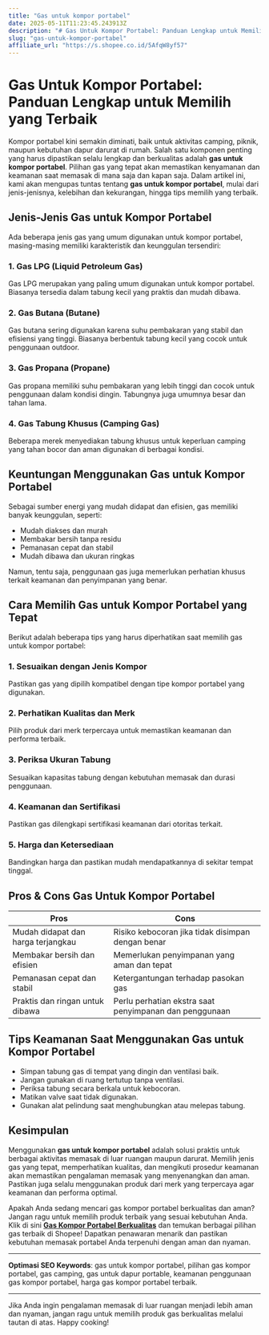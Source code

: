 ```yaml
---
title: "Gas untuk kompor portabel"
date: 2025-05-11T11:23:45.243913Z
description: "# Gas Untuk Kompor Portabel: Panduan Lengkap untuk Memilih yang Terbaik..."
slug: "gas-untuk-kompor-portabel"
affiliate_url: "https://s.shopee.co.id/5AfqW8yf57"
---
```

# Gas Untuk Kompor Portabel: Panduan Lengkap untuk Memilih yang Terbaik

Kompor portabel kini semakin diminati, baik untuk aktivitas camping, piknik, maupun kebutuhan dapur darurat di rumah. Salah satu komponen penting yang harus dipastikan selalu lengkap dan berkualitas adalah **gas untuk kompor portabel**. Pilihan gas yang tepat akan memastikan kenyamanan dan keamanan saat memasak di mana saja dan kapan saja. Dalam artikel ini, kami akan mengupas tuntas tentang **gas untuk kompor portabel**, mulai dari jenis-jenisnya, kelebihan dan kekurangan, hingga tips memilih yang terbaik.

## Jenis-Jenis Gas untuk Kompor Portabel

Ada beberapa jenis gas yang umum digunakan untuk kompor portabel, masing-masing memiliki karakteristik dan keunggulan tersendiri:

### 1. Gas LPG (Liquid Petroleum Gas)
Gas LPG merupakan yang paling umum digunakan untuk kompor portabel. Biasanya tersedia dalam tabung kecil yang praktis dan mudah dibawa.

### 2. Gas Butana (Butane)
Gas butana sering digunakan karena suhu pembakaran yang stabil dan efisiensi yang tinggi. Biasanya berbentuk tabung kecil yang cocok untuk penggunaan outdoor.

### 3. Gas Propana (Propane)
Gas propana memiliki suhu pembakaran yang lebih tinggi dan cocok untuk penggunaan dalam kondisi dingin. Tabungnya juga umumnya besar dan tahan lama.

### 4. Gas Tabung Khusus (Camping Gas)
Beberapa merek menyediakan tabung khusus untuk keperluan camping yang tahan bocor dan aman digunakan di berbagai kondisi.

## Keuntungan Menggunakan Gas untuk Kompor Portabel

Sebagai sumber energi yang mudah didapat dan efisien, gas memiliki banyak keunggulan, seperti:

- Mudah diakses dan murah
- Membakar bersih tanpa residu
- Pemanasan cepat dan stabil
- Mudah dibawa dan ukuran ringkas

Namun, tentu saja, penggunaan gas juga memerlukan perhatian khusus terkait keamanan dan penyimpanan yang benar.

## Cara Memilih Gas untuk Kompor Portabel yang Tepat

Berikut adalah beberapa tips yang harus diperhatikan saat memilih gas untuk kompor portabel:

### 1. Sesuaikan dengan Jenis Kompor
Pastikan gas yang dipilih kompatibel dengan tipe kompor portabel yang digunakan.

### 2. Perhatikan Kualitas dan Merk
Pilih produk dari merk terpercaya untuk memastikan keamanan dan performa terbaik.

### 3. Periksa Ukuran Tabung
Sesuaikan kapasitas tabung dengan kebutuhan memasak dan durasi penggunaan.

### 4. Keamanan dan Sertifikasi
Pastikan gas dilengkapi sertifikasi keamanan dari otoritas terkait.

### 5. Harga dan Ketersediaan
Bandingkan harga dan pastikan mudah mendapatkannya di sekitar tempat tinggal.

## Pros & Cons Gas Untuk Kompor Portabel

| **Pros**                                          | **Cons**                                               |
|---------------------------------------------------|--------------------------------------------------------|
| Mudah didapat dan harga terjangkau                | Risiko kebocoran jika tidak disimpan dengan benar     |
| Membakar bersih dan efisien                        | Memerlukan penyimpanan yang aman dan tepat            |
| Pemanasan cepat dan stabil                        | Ketergantungan terhadap pasokan gas                   |
| Praktis dan ringan untuk dibawa                 | Perlu perhatian ekstra saat penyimpanan dan penggunaan |

## Tips Keamanan Saat Menggunakan Gas untuk Kompor Portabel

- Simpan tabung gas di tempat yang dingin dan ventilasi baik.
- Jangan gunakan di ruang tertutup tanpa ventilasi.
- Periksa tabung secara berkala untuk kebocoran.
- Matikan valve saat tidak digunakan.
- Gunakan alat pelindung saat menghubungkan atau melepas tabung.

## Kesimpulan

Menggunakan **gas untuk kompor portabel** adalah solusi praktis untuk berbagai aktivitas memasak di luar ruangan maupun darurat. Memilih jenis gas yang tepat, memperhatikan kualitas, dan mengikuti prosedur keamanan akan memastikan pengalaman memasak yang menyenangkan dan aman. Pastikan juga selalu menggunakan produk dari merk yang terpercaya agar keamanan dan performa optimal.

Apakah Anda sedang mencari gas kompor portabel berkualitas dan aman? Jangan ragu untuk memilih produk terbaik yang sesuai kebutuhan Anda. Klik di sini [**Gas Kompor Portabel Berkualitas**](https://s.shopee.co.id/5AfqW8yf57) dan temukan berbagai pilihan gas terbaik di Shopee! Dapatkan penawaran menarik dan pastikan kebutuhan memasak portabel Anda terpenuhi dengan aman dan nyaman.

---

**Optimasi SEO Keywords**: gas untuk kompor portabel, pilihan gas kompor portabel, gas camping, gas untuk dapur portable, keamanan penggunaan gas kompor portabel, harga gas kompor portabel terbaik.

---

Jika Anda ingin pengalaman memasak di luar ruangan menjadi lebih aman dan nyaman, jangan ragu untuk memilih produk gas berkualitas melalui tautan di atas. Happy cooking!